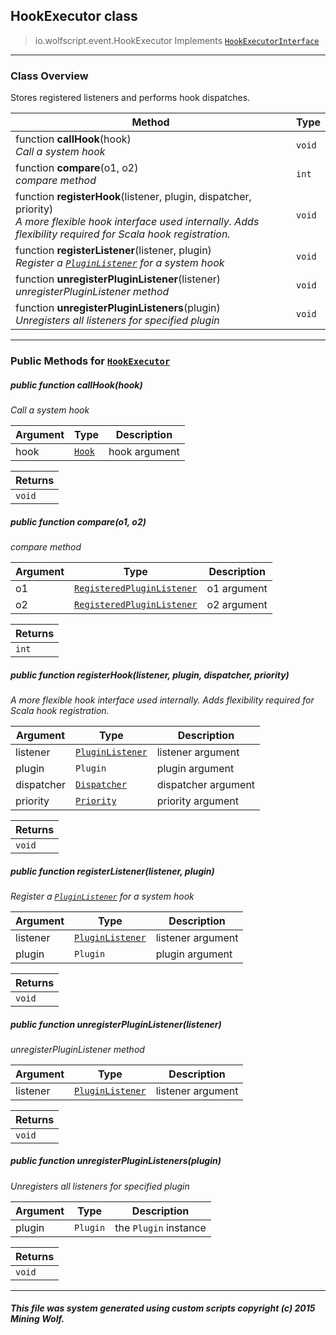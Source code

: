 ## HookExecutor __class__

>io.wolfscript.event.HookExecutor
>Implements [`HookExecutorInterface`](HookExecutorInterface.md)

---

### Class Overview

Stores registered listeners and performs hook dispatches.

Method | Type   
--- | :--- 
 function __callHook__(hook) <br> _Call a system hook_ | `void`
 function __compare__(o1, o2) <br> _compare method_ | `int`
 function __registerHook__(listener, plugin, dispatcher, priority) <br> _A more flexible hook interface used internally. Adds flexibility required for Scala hook registration._ | `void`
 function __registerListener__(listener, plugin) <br> _Register a [`PluginListener`](../plugin/PluginListener.md) for a system hook_ | `void`
 function __unregisterPluginListener__(listener) <br> _unregisterPluginListener method_ | `void`
 function __unregisterPluginListeners__(plugin) <br> _Unregisters all listeners for specified plugin_ | `void`



---


### Public Methods for [`HookExecutor`](HookExecutor.md)

##### <a id='callhook'></a>public  function __callHook__(hook)

_Call a system hook_

Argument | Type | Description  
--- | --- | --- 
hook | [`Hook`](Hook.md) | hook argument

Returns | 
--- | 
`void` |


##### <a id='compare'></a>public  function __compare__(o1, o2)

_compare method_

Argument | Type | Description  
--- | --- | --- 
o1 | [`RegisteredPluginListener`](../plugin/RegisteredPluginListener.md) | o1 argument
o2 | [`RegisteredPluginListener`](../plugin/RegisteredPluginListener.md) | o2 argument

Returns | 
--- | 
`int` |


##### <a id='registerhook'></a>public  function __registerHook__(listener, plugin, dispatcher, priority)

_A more flexible hook interface used internally. Adds flexibility required for Scala hook registration._

Argument | Type | Description  
--- | --- | --- 
listener | [`PluginListener`](../plugin/PluginListener.md) | listener argument
plugin | `Plugin` | plugin argument
dispatcher | [`Dispatcher`](Dispatcher.md) | dispatcher argument
priority | [`Priority`](../plugin/Priority.md) | priority argument

Returns | 
--- | 
`void` |


##### <a id='registerlistener'></a>public  function __registerListener__(listener, plugin)

_Register a [`PluginListener`](../plugin/PluginListener.md) for a system hook_

Argument | Type | Description  
--- | --- | --- 
listener | [`PluginListener`](../plugin/PluginListener.md) | listener argument
plugin | `Plugin` | plugin argument

Returns | 
--- | 
`void` |


##### <a id='unregisterpluginlistener'></a>public  function __unregisterPluginListener__(listener)

_unregisterPluginListener method_

Argument | Type | Description  
--- | --- | --- 
listener | [`PluginListener`](../plugin/PluginListener.md) | listener argument

Returns | 
--- | 
`void` |


##### <a id='unregisterpluginlisteners'></a>public  function __unregisterPluginListeners__(plugin)

_Unregisters all listeners for specified plugin_

Argument | Type | Description  
--- | --- | --- 
plugin | `Plugin` | the `Plugin` instance

Returns | 
--- | 
`void` |


---


##### This file was system generated using custom scripts copyright (c) 2015 Mining Wolf.
	

